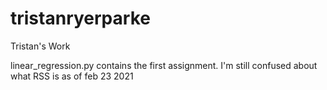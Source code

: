 # tristanryerparke
Tristan's Work
 
linear_regression.py contains the first assignment.
I'm still confused about what RSS is as of feb 23 2021
